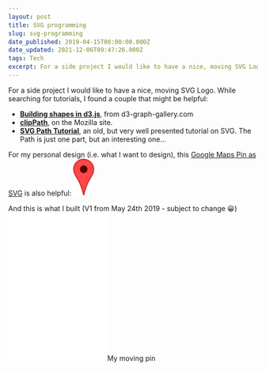 ```yaml
---
layout: post
title: SVG programming
slug: svg-programming
date_published: 2019-04-15T00:00:00.000Z
date_updated: 2021-12-06T09:47:26.000Z
tags: Tech
excerpt: For a side project I would like to have a nice, moving SVG Logo. While searching for tutorials, I found a couple that might be helpful
---
```


For a side project I would like to have a nice, moving SVG Logo. While searching for tutorials, I found a couple that might be helpful:

- **[Building shapes in d3.js](https://www.d3-graph-gallery.com/graph/shape.html)**, from d3-graph-gallery.com
- **[clip​Path](https://developer.mozilla.org/en-US/docs/Web/SVG/Element/clipPath)**, on the Mozilla site.
- **[SVG Path Tutorial](https://xahlee.info/js/svg_path_spec.html)**, an old, but very well presented tutorial on SVG. The Path is just one part, but an interesting one...

For my personal design (i.e. what I want to design), this [Google Maps Pin as SVG](https://upload.wikimedia.org/wikipedia/commons/d/d1/Google_Maps_pin.svg) is also helpful: 
![](/assets/images/2021/12/google_map.svg)

And this is what I built (V1 from May 24th 2019 - subject to change 😀)
![](/assets/images/2021/12/spotz.svg)My moving pin
